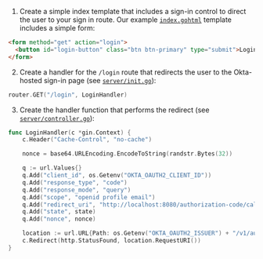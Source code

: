 1. Create a simple index template that includes a sign-in control to direct the user to your sign in route. Our example [`index.gohtml`](https://github.com/okta-samples/okta-go-gin-sample/blob/main/templates/index.gohtml) template includes a simple form:

```html
<form method="get" action="login">
  <button id="login-button" class="btn btn-primary" type="submit">Login</button>
</form>
```

2. Create a handler for the `/login` route that redirects the user to the Okta-hosted sign-in page (see [`server/init.go`](https://github.com/okta-samples/okta-go-gin-sample/blob/main/server/init.go)):

```go
router.GET("/login", LoginHandler)
```

3. Create the handler function that performs the redirect (see [`server/controller.go`](https://github.com/okta-samples/okta-go-gin-sample/blob/main/server/controller.go)):

```go
func LoginHandler(c *gin.Context) {
    c.Header("Cache-Control", "no-cache")

    nonce = base64.URLEncoding.EncodeToString(randstr.Bytes(32))

    q := url.Values{}
    q.Add("client_id", os.Getenv("OKTA_OAUTH2_CLIENT_ID"))
    q.Add("response_type", "code")
    q.Add("response_mode", "query")
    q.Add("scope", "openid profile email")
    q.Add("redirect_uri", "http://localhost:8080/authorization-code/callback")
    q.Add("state", state)
    q.Add("nonce", nonce)

    location := url.URL{Path: os.Getenv("OKTA_OAUTH2_ISSUER") + "/v1/authorize", RawQuery: q.Encode()}
    c.Redirect(http.StatusFound, location.RequestURI())
}
```